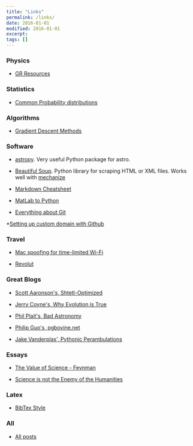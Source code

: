 ```yaml
---
title: "Links"
permalink: /links/
date: 2016-01-01
modified: 2016-01-01
excerpt:
tags: []
---
```


### Physics
 
* [GR Resources](http://tomkimpson.com/GRResources/)


### Statistics

* [Common Probability distributions](http://blog.cloudera.com/blog/2015/12/common-probability-distributions)


### Algorithms

* [Gradient Descent Methods](http://ruder.io/optimizing-gradient-descent/)


### Software

* [astropy](http://www.astropy.org). Very useful Python package for astro.

* [Beautiful Soup](https://www.crummy.com/software/BeautifulSoup/). Python library for scraping HTML or XML files. Works well with [mechanize](http://wwwsearch.sourceforge.net/mechanize/)

* [Markdown Cheatsheet](https://github.com/adam-p/markdown-here/wiki/Markdown-Cheatsheet)

* [MatLab to Python](http://mathesaurus.sourceforge.net/matlab-python-xref.pdf)

* [Everything about Git](https://kbroman.org/github_tutorial/)

*[Setting up custom domain with Github](https://medium.com/@supriyakankure/how-to-add-a-custom-domain-to-your-github-page-with-godaddy-84495781143e)


### Travel

* [Mac spoofing for time-limited Wi-Fi](https://github.com/halo/LinkLiar)

* [Revolut](https://revolut.com/)


### Great Blogs

* [Scott Aaronson's, Shtetl-Optimized](http://www.scottaaronson.com/blog/?m=201606)

* [Jerry Coyne's, Why Evolution is True](https://whyevolutionistrue.wordpress.com)

* [Phil Plait's, Bad Astronomy](http://www.slate.com/authors.phil_plait.html)

* [Philip Guo's, pgbovine.net](http://www.pgbovine.net/index.html)

* [Jake Vanderplas', Pythonic Perambulations](https://jakevdp.github.io)


### Essays

* [The Value of Science - Feynman](http://www.wegerscience.com/documents/thevalueofscience_article.pdf)

* [Science is not the Enemy of the Humanities](https://newrepublic.com/article/114127/science-not-enemy-humanities)


### Latex

* [BibTex Style](https://www.reed.edu/cis/help/LaTeX/bibtexstyles.html#natcit)


### All
* [All posts](http://tomkimpson.com/posts/)
